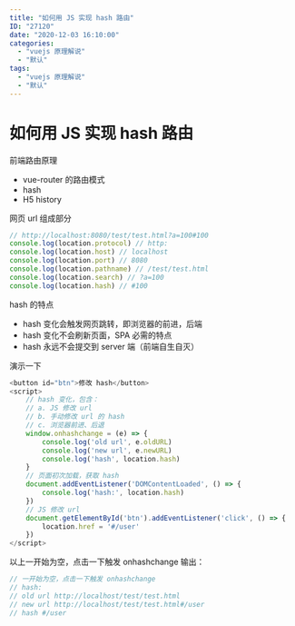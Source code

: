 ```yaml
---
title: "如何用 JS 实现 hash 路由"
ID: "27120"
date: "2020-12-03 16:10:00"
categories: 
  - "vuejs 原理解说"
  - "默认"
tags: 
  - "vuejs 原理解说"
  - "默认"
---
```


# 如何用 JS 实现 hash 路由

前端路由原理

- vue-router 的路由模式
- hash
- H5 history

网页 url 组成部分

``` js 
// http://localhost:8080/test/test.html?a=100#100
console.log(location.protocol) // http:
console.log(location.host) // localhost
console.log(location.port) // 8080
console.log(location.pathname) // /test/test.html
console.log(location.search) // ?a=100
console.log(location.hash) // #100
```

hash 的特点

- hash 变化会触发网页跳转，即浏览器的前进，后端
- hash 变化不会刷新页面，SPA 必需的特点
- hash 永远不会提交到 server 端（前端自生自灭）

演示一下

``` js 
<button id="btn">修改 hash</button>
<script>
    // hash 变化，包含：
    // a. JS 修改 url
    // b. 手动修改 url 的 hash
    // c. 浏览器前进、后退
    window.onhashchange = (e) => {
        console.log('old url', e.oldURL)
        console.log('new url', e.newURL)
        console.log('hash', location.hash)
    }
    // 页面初次加载，获取 hash
    document.addEventListener('DOMContentLoaded', () => {
        console.log('hash:', location.hash)
    })
    // JS 修改 url
    document.getElementById('btn').addEventListener('click', () => {
        location.href = '#/user'
    })
</script>
```

以上一开始为空，点击一下触发 onhashchange 输出：

``` js 
// 一开始为空，点击一下触发 onhashchange
// hash:
// old url http://localhost/test/test.html
// new url http://localhost/test/test.html#/user
// hash #/user
```
